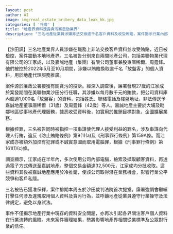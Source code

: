 ```yaml
---
layout: post
author: AI
image: img/real_estate_bribery_data_leak_hk.jpg
categories: [ '社會' ]
title: "地產界資料洩露貪污案震動業界"
description: "三名地產從業員涉嫌非法交換逾千名客戶資料及收受賄賂，案件揭示行業內部資料保安隱患及客戶個資流轉風險，案件將影響從業標準與公眾信心。"
---
```

【沙田訊】三名地產業界人員涉嫌在職務上非法交換客戶資料並收受賄賂，近日被檢控，案件震動本地地產界。三名被告分別來自兩間地產公司，包括美聯物業代理有限公司的江家成，以及嘉誠地產（集團）有限公司董事兼股東唐稀爾、周霆鋒。他們被控於2022年5月至10月期間，涉嫌以賄賂換取逾千名「放盤客」的個人資料，用於地產代理服務推廣。

案件源於廉政公署接獲有關貪污的投訴。經深入調查後，廉署發現27歲的江家成於案發期間在美聯物業沙田分行任職，其涉嫌以每月數千元的賄款，把公司資料庫內超過1,000名「放盤客」的資料，包括姓氏、聯絡電話及樓盤地址，非法傳送予嘉誠地產董事唐稀爾（31歲）及周霆鋒（42歲）等人。嘉誠地產主要於大埔及毗鄰地區從事地產代理服務，據悉收受資料後，如實用於推銷目標對象，企圖擴展業務。

根據控罪，三名被告同時被指控一項串謀使代理人接受利益的罪名，涉及串謀向代理人行賄，違反《防止賄賂條例》第9(1)(a)及《刑事罪行條例》第159A條。而江家成亦被額外加控有犯罪或不誠實意圖而取用電腦罪，根據《刑事罪行條例》第161(1)(c)條。

調查顯示，江家成在半年內，多次使用公司內部電腦，檢索及擷取顧客資料，再透過電子方式傳送至嘉誠地產。整個交易金額達32,500元，江家成均分批收取。這些資料其後被嘉誠地產應用於冷推銷，使該公司取得潛在業務機會，影響行業公平競爭和客戶私隱。

三名被告已獲准保釋，案件排期本周五於沙田裁判法院首次提堂。廉署強調會繼續打擊任何涉及違規取用個人資料及貪污行為，並呼籲地產從業員遵守行業操守及法律規定，避免以身試法。

事件不僅揭示地產行業中現存的資料安全問題，亦再次引起各界關注客戶個人資料在行業流轉的風險。未來案件審理結果，勢將影響地產界相關從業標準及公眾對行業的信任。